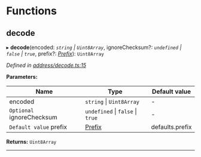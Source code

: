 

# Functions

<a id="decode"></a>

##  decode

▸ **decode**(encoded: *`string` \| `Uint8Array`*, ignoreChecksum?: *`undefined` \| `false` \| `true`*, prefix?: *[Prefix](_address_types_.md#prefix)*): `Uint8Array`

*Defined in [address/decode.ts:15](https://github.com/polkadot-js/common/blob/6335c35/packages/keyring/src/address/decode.ts#L15)*

**Parameters:**

| Name | Type | Default value |
| ------ | ------ | ------ |
| encoded | `string` \| `Uint8Array` | - |
| `Optional` ignoreChecksum | `undefined` \| `false` \| `true` | - |
| `Default value` prefix | [Prefix](_address_types_.md#prefix) |  defaults.prefix |

**Returns:** `Uint8Array`

___


